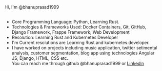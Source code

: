 Hi, I'm @bhanuprasad1999<br><br>
- Core Programming Language: Python, Learning Rust.
- Technologies & Frameworks Used: Docker Containers, Git, GitHub, Django Framework, Frappe Framework, Web Development
- Resolution: Learning Rust and Kubernetes Developer
- I'm Current resolutions are Learning Rust and kubernetes developer.
- I have worked on projects including music application, twitter setimental analysis, customer segmentation, blog app using technologies Angular JS, Django, HTML, CSS etc.<br>
You can reach me through github @bhanuprasad1999 or <a href="https:/www.linkedin.com/in/bhanu-prasad-ch-3bb543207">Linkedln</a>
